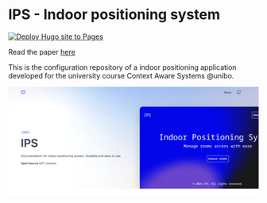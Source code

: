 # IPS - Indoor positioning system

[![Deploy Hugo site to Pages](https://github.com/micheledinelli/ips-config/actions/workflows/hugo.yaml/badge.svg)](https://github.com/micheledinelli/ips-config/actions/workflows/hugo.yaml)

Read the paper [here](https://aas.puter.site/)

This is the configuration repository of a indoor positioning application developed for the university course Context Aware Systems @unibo.

![docs home page](./docs/assets/images/docs-home.png)
